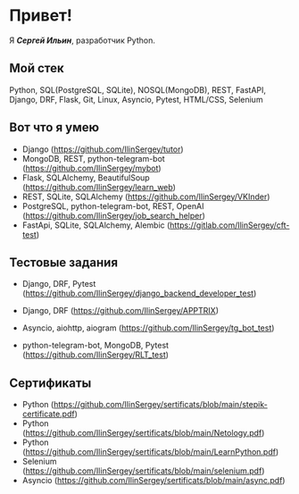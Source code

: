 # Привет!

Я ***Сергей Ильин***, разработчик Python.

## Мой стек

Python, SQL(PostgreSQL, SQLite), NOSQL(MongoDB), REST, FastAPI, Django, DRF, Flask, Git, Linux, Asyncio, Pytest, HTML/CSS, Selenium

## Вот что я умею

- Django (https://github.com/IlinSergey/tutor)
- MongoDB, REST, python-telegram-bot (https://github.com/IlinSergey/mybot)
- Flask, SQLAlchemy, BeautifulSoup (https://github.com/IlinSergey/learn_web)
- REST, SQLite, SQLAlchemy (https://github.com/IlinSergey/VKInder)
- PostgreSQL, python-telegram-bot, REST, OpenAI (https://github.com/IlinSergey/job_search_helper)
- FastApi, SQLite, SQLAlchemy, Alembic (https://gitlab.com/IlinSergey/cft-test)

## Тестовые задания

- Django, DRF, Pytest (https://github.com/IlinSergey/django_backend_developer_test)

- Django, DRF (https://github.com/IlinSergey/APPTRIX)

- Asyncio, aiohttp, aiogram (https://github.com/IlinSergey/tg_bot_test)

- python-telegram-bot, MongoDB, Pytest (https://github.com/IlinSergey/RLT_test)


## Сертификаты

- Python (https://github.com/IlinSergey/sertificats/blob/main/stepik-certificate.pdf)
- Python (https://github.com/IlinSergey/sertificats/blob/main/Netology.pdf)
- Python (https://github.com/IlinSergey/sertificats/blob/main/LearnPython.pdf)
- Selenium (https://github.com/IlinSergey/sertificats/blob/main/selenium.pdf)
- Asyncio (https://github.com/IlinSergey/sertificats/blob/main/async.pdf)
